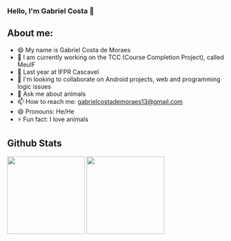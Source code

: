 ### Hello, I'm Gabriel Costa 👋 

## About me:

- 😄 My name is Gabriel Costa de Moraes
- 🔭 I am currently working on the TCC (Course Completion Project), called MeuIF
- 🌱 Last year at IFPR Cascavel
- 👯 I'm looking to collaborate on Android projects, web and programming logic issues
- 💬 Ask me about animals
- 📫 How to reach me: gabrielcostademoraes13@gmail.com
- 😄 Pronouns: He/He
- ⚡ Fun fact: I love animals


## Github Stats

<div>
  <img height="180em" src="https://github-readme-stats.vercel.app/api?username=GabrielCM16&show_icons=true&theme=dracula&include_all_commits=true&count_private=true"/>
  <img height="180em" src="https://github-readme-stats-eight-theta.vercel.app/api/top-langs/?username=GabrielCM16&layout=compact&langs_count=8&theme=algolia"/>
</div>

